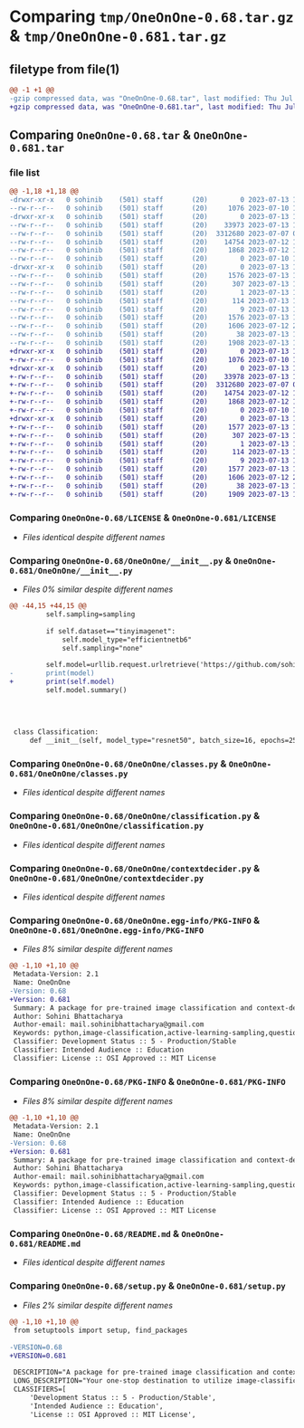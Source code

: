 # Comparing `tmp/OneOnOne-0.68.tar.gz` & `tmp/OneOnOne-0.681.tar.gz`

## filetype from file(1)

```diff
@@ -1 +1 @@
-gzip compressed data, was "OneOnOne-0.68.tar", last modified: Thu Jul 13 17:13:02 2023, max compression
+gzip compressed data, was "OneOnOne-0.681.tar", last modified: Thu Jul 13 17:15:12 2023, max compression
```

## Comparing `OneOnOne-0.68.tar` & `OneOnOne-0.681.tar`

### file list

```diff
@@ -1,18 +1,18 @@
-drwxr-xr-x   0 sohinib    (501) staff       (20)        0 2023-07-13 17:13:02.872754 OneOnOne-0.68/
--rw-r--r--   0 sohinib    (501) staff       (20)     1076 2023-07-10 14:29:42.000000 OneOnOne-0.68/LICENSE
-drwxr-xr-x   0 sohinib    (501) staff       (20)        0 2023-07-13 17:13:02.869470 OneOnOne-0.68/OneOnOne/
--rw-r--r--   0 sohinib    (501) staff       (20)    33973 2023-07-13 17:12:57.000000 OneOnOne-0.68/OneOnOne/__init__.py
--rw-r--r--   0 sohinib    (501) staff       (20)  3312680 2023-07-07 06:05:06.000000 OneOnOne-0.68/OneOnOne/classes.py
--rw-r--r--   0 sohinib    (501) staff       (20)    14754 2023-07-12 17:06:31.000000 OneOnOne-0.68/OneOnOne/classification.py
--rw-r--r--   0 sohinib    (501) staff       (20)     1868 2023-07-12 19:25:09.000000 OneOnOne-0.68/OneOnOne/contextdecider.py
--rw-r--r--   0 sohinib    (501) staff       (20)        0 2023-07-10 11:03:09.000000 OneOnOne-0.68/OneOnOne/questionanswer.py
-drwxr-xr-x   0 sohinib    (501) staff       (20)        0 2023-07-13 17:13:02.871761 OneOnOne-0.68/OneOnOne.egg-info/
--rw-r--r--   0 sohinib    (501) staff       (20)     1576 2023-07-13 17:13:02.000000 OneOnOne-0.68/OneOnOne.egg-info/PKG-INFO
--rw-r--r--   0 sohinib    (501) staff       (20)      307 2023-07-13 17:13:02.000000 OneOnOne-0.68/OneOnOne.egg-info/SOURCES.txt
--rw-r--r--   0 sohinib    (501) staff       (20)        1 2023-07-13 17:13:02.000000 OneOnOne-0.68/OneOnOne.egg-info/dependency_links.txt
--rw-r--r--   0 sohinib    (501) staff       (20)      114 2023-07-13 17:13:02.000000 OneOnOne-0.68/OneOnOne.egg-info/requires.txt
--rw-r--r--   0 sohinib    (501) staff       (20)        9 2023-07-13 17:13:02.000000 OneOnOne-0.68/OneOnOne.egg-info/top_level.txt
--rw-r--r--   0 sohinib    (501) staff       (20)     1576 2023-07-13 17:13:02.872269 OneOnOne-0.68/PKG-INFO
--rw-r--r--   0 sohinib    (501) staff       (20)     1606 2023-07-12 20:09:33.000000 OneOnOne-0.68/README.md
--rw-r--r--   0 sohinib    (501) staff       (20)       38 2023-07-13 17:13:02.872897 OneOnOne-0.68/setup.cfg
--rw-r--r--   0 sohinib    (501) staff       (20)     1908 2023-07-13 17:12:57.000000 OneOnOne-0.68/setup.py
+drwxr-xr-x   0 sohinib    (501) staff       (20)        0 2023-07-13 17:15:12.909026 OneOnOne-0.681/
+-rw-r--r--   0 sohinib    (501) staff       (20)     1076 2023-07-10 14:29:42.000000 OneOnOne-0.681/LICENSE
+drwxr-xr-x   0 sohinib    (501) staff       (20)        0 2023-07-13 17:15:12.906584 OneOnOne-0.681/OneOnOne/
+-rw-r--r--   0 sohinib    (501) staff       (20)    33978 2023-07-13 17:14:57.000000 OneOnOne-0.681/OneOnOne/__init__.py
+-rw-r--r--   0 sohinib    (501) staff       (20)  3312680 2023-07-07 06:05:06.000000 OneOnOne-0.681/OneOnOne/classes.py
+-rw-r--r--   0 sohinib    (501) staff       (20)    14754 2023-07-12 17:06:31.000000 OneOnOne-0.681/OneOnOne/classification.py
+-rw-r--r--   0 sohinib    (501) staff       (20)     1868 2023-07-12 19:25:09.000000 OneOnOne-0.681/OneOnOne/contextdecider.py
+-rw-r--r--   0 sohinib    (501) staff       (20)        0 2023-07-10 11:03:09.000000 OneOnOne-0.681/OneOnOne/questionanswer.py
+drwxr-xr-x   0 sohinib    (501) staff       (20)        0 2023-07-13 17:15:12.908251 OneOnOne-0.681/OneOnOne.egg-info/
+-rw-r--r--   0 sohinib    (501) staff       (20)     1577 2023-07-13 17:15:12.000000 OneOnOne-0.681/OneOnOne.egg-info/PKG-INFO
+-rw-r--r--   0 sohinib    (501) staff       (20)      307 2023-07-13 17:15:12.000000 OneOnOne-0.681/OneOnOne.egg-info/SOURCES.txt
+-rw-r--r--   0 sohinib    (501) staff       (20)        1 2023-07-13 17:15:12.000000 OneOnOne-0.681/OneOnOne.egg-info/dependency_links.txt
+-rw-r--r--   0 sohinib    (501) staff       (20)      114 2023-07-13 17:15:12.000000 OneOnOne-0.681/OneOnOne.egg-info/requires.txt
+-rw-r--r--   0 sohinib    (501) staff       (20)        9 2023-07-13 17:15:12.000000 OneOnOne-0.681/OneOnOne.egg-info/top_level.txt
+-rw-r--r--   0 sohinib    (501) staff       (20)     1577 2023-07-13 17:15:12.908663 OneOnOne-0.681/PKG-INFO
+-rw-r--r--   0 sohinib    (501) staff       (20)     1606 2023-07-12 20:09:33.000000 OneOnOne-0.681/README.md
+-rw-r--r--   0 sohinib    (501) staff       (20)       38 2023-07-13 17:15:12.909138 OneOnOne-0.681/setup.cfg
+-rw-r--r--   0 sohinib    (501) staff       (20)     1909 2023-07-13 17:15:06.000000 OneOnOne-0.681/setup.py
```

### Comparing `OneOnOne-0.68/LICENSE` & `OneOnOne-0.681/LICENSE`

 * *Files identical despite different names*

### Comparing `OneOnOne-0.68/OneOnOne/__init__.py` & `OneOnOne-0.681/OneOnOne/__init__.py`

 * *Files 0% similar despite different names*

```diff
@@ -44,15 +44,15 @@
         self.sampling=sampling
 
         if self.dataset=="tinyimagenet":
             self.model_type="efficientnetb6"
             self.sampling="none"
 
         self.model=urllib.request.urlretrieve('https://github.com/sohini-bhattacharya/OneOnOne/blob/e4adf61b6c3b73a917b1f2b0d441318d981a5aa4/OneOnOne/resnet50_cifar10_none',f"{self.model_type}_{self.dataset}_{self.sampling}")
-        print(model)
+        print(self.model)
         self.model.summary()
 
 
 
 
 class Classification:
     def __init__(self, model_type="resnet50", batch_size=16, epochs=250, dataset="cifar10", validation_split=0.3, shuffle_bool=True, early_stopping_patience=10, lr_reducer_patience=10):
```

### Comparing `OneOnOne-0.68/OneOnOne/classes.py` & `OneOnOne-0.681/OneOnOne/classes.py`

 * *Files identical despite different names*

### Comparing `OneOnOne-0.68/OneOnOne/classification.py` & `OneOnOne-0.681/OneOnOne/classification.py`

 * *Files identical despite different names*

### Comparing `OneOnOne-0.68/OneOnOne/contextdecider.py` & `OneOnOne-0.681/OneOnOne/contextdecider.py`

 * *Files identical despite different names*

### Comparing `OneOnOne-0.68/OneOnOne.egg-info/PKG-INFO` & `OneOnOne-0.681/OneOnOne.egg-info/PKG-INFO`

 * *Files 8% similar despite different names*

```diff
@@ -1,10 +1,10 @@
 Metadata-Version: 2.1
 Name: OneOnOne
-Version: 0.68
+Version: 0.681
 Summary: A package for pre-trained image classification and context-decider for question-answering chatbots.
 Author: Sohini Bhattacharya
 Author-email: mail.sohinibhattacharya@gmail.com
 Keywords: python,image-classification,active-learning-sampling,question-answering,pre-trained models,tiny-image-net,cifar10
 Classifier: Development Status :: 5 - Production/Stable
 Classifier: Intended Audience :: Education
 Classifier: License :: OSI Approved :: MIT License
```

### Comparing `OneOnOne-0.68/PKG-INFO` & `OneOnOne-0.681/PKG-INFO`

 * *Files 8% similar despite different names*

```diff
@@ -1,10 +1,10 @@
 Metadata-Version: 2.1
 Name: OneOnOne
-Version: 0.68
+Version: 0.681
 Summary: A package for pre-trained image classification and context-decider for question-answering chatbots.
 Author: Sohini Bhattacharya
 Author-email: mail.sohinibhattacharya@gmail.com
 Keywords: python,image-classification,active-learning-sampling,question-answering,pre-trained models,tiny-image-net,cifar10
 Classifier: Development Status :: 5 - Production/Stable
 Classifier: Intended Audience :: Education
 Classifier: License :: OSI Approved :: MIT License
```

### Comparing `OneOnOne-0.68/README.md` & `OneOnOne-0.681/README.md`

 * *Files identical despite different names*

### Comparing `OneOnOne-0.68/setup.py` & `OneOnOne-0.681/setup.py`

 * *Files 2% similar despite different names*

```diff
@@ -1,10 +1,10 @@
 from setuptools import setup, find_packages
 
-VERSION=0.68
+VERSION=0.681
 
 DESCRIPTION="A package for pre-trained image classification and context-decider for question-answering chatbots."
 LONG_DESCRIPTION="Your one-stop destination to utilize image-classification models with just one line of code. A library meant to simplify your life by providing you with pre-trained models like ResNet50, EfficientNetVB6, VGG19, etc. You can simply opt for training your own models from scratch by just tweaking a few values. If you want to try popular active-learning sampling methods on image classification, no need to worry! This library has got you covered. Along with that for simple-bridging and basic into NLP, we have context-deciders, HTML parsers and simple chatbot object classes, to create an interface similar to Google Lens. You input an image or item that you are curious about and you can ask one-on-one questions from the chatbot. This is made possible by using the tiny imagenet dataset. This library is being actively updated and new features are being added frequently. New datasets and pre-trained models will be updated soon. Feel free to share your feedback! I would really appreciate it!"
 CLASSIFIERS=[
     'Development Status :: 5 - Production/Stable',
     'Intended Audience :: Education',
     'License :: OSI Approved :: MIT License',
```

